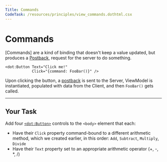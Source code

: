 ```yaml
---
Title: Commands
CodeTask: /resources/principles/view_commands.dothtml.csx
---
```


# Commands

[Commands] are a kind of binding that doesn't keep a value updated, but produces a [Postback],
request for the server to do something.

```dothtml
<dot:Button Text="Click me!"
            Click="{command: FooBar()}" />
```

Upon clicking the button, a [postback] is sent to the Server, ViewModel is instantiated, populated with data from the Client, and then `FooBar()` gets called.

---

## Your Task

Add four [`<dot:Button>`][button] controls to the `<body>` element that each:

- Have their `Click` property command-bound to a different arithmetic method, which we created earlier, in this order: `Add`, `Subtract`, `Multiply`, `Divide`
- Have their `Text` property set to an appropriate arithmetic operator (+, -, *, /)

[command]: https://www.dotvvm.com/docs/tutorials/basics-command-binding
[button]: https://www.dotvvm.com/docs/controls/businesspack/Button
[postback]: https://stackoverflow.com/questions/183254/what-is-a-postback
